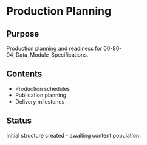 # Production Planning

## Purpose
Production planning and readiness for 00-80-04_Data_Module_Specifications.

## Contents
- Production schedules
- Publication planning
- Delivery milestones

## Status
Initial structure created - awaiting content population.
